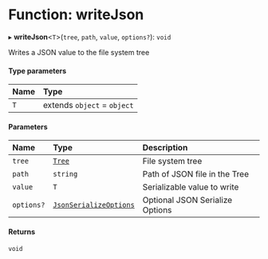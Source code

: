 # Function: writeJson

▸ **writeJson**\<`T`\>(`tree`, `path`, `value`, `options?`): `void`

Writes a JSON value to the file system tree

#### Type parameters

| Name | Type                        |
| :--- | :-------------------------- |
| `T`  | extends `object` = `object` |

#### Parameters

| Name       | Type                                                                  | Description                     |
| :--------- | :-------------------------------------------------------------------- | :------------------------------ |
| `tree`     | [`Tree`](../../devkit/documents/Tree)                                 | File system tree                |
| `path`     | `string`                                                              | Path of JSON file in the Tree   |
| `value`    | `T`                                                                   | Serializable value to write     |
| `options?` | [`JsonSerializeOptions`](../../devkit/documents/JsonSerializeOptions) | Optional JSON Serialize Options |

#### Returns

`void`
